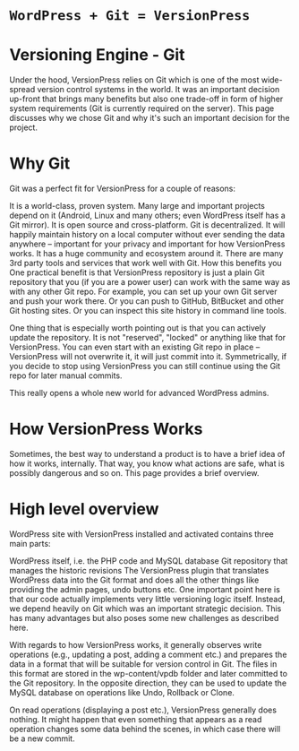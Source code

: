 # `WordPress + Git = VersionPress`

# Versioning Engine - Git
Under the hood, VersionPress relies on Git which is one of the most wide-spread version control systems in the world. It was an important decision up-front that brings many benefits but also one trade-off in form of higher system requirements (Git is currently required on the server). This page discusses why we chose Git and why it's such an important decision for the project.

# Why Git
Git was a perfect fit for VersionPress for a couple of reasons:

It is a world-class, proven system. Many large and important projects depend on it (Android, Linux and many others; even WordPress itself has a Git mirror).
It is open source and cross-platform.
Git is decentralized. It will happily maintain history on a local computer without ever sending the data anywhere – important for your privacy and important for how VersionPress works.
It has a huge community and ecosystem around it. There are many 3rd party tools and services that work well with Git.
How this benefits you
One practical benefit is that VersionPress repository is just a plain Git repository that you (if you are a power user) can work with the same way as with any other Git repo. For example, you can set up your own Git server and push your work there. Or you can push to GitHub, BitBucket and other Git hosting sites. Or you can inspect this site history in command line tools.

One thing that is especially worth pointing out is that you can actively update the repository. It is not "reserved", "locked" or anything like that for VersionPress. You can even start with an existing Git repo in place – VersionPress will not overwrite it, it will just commit into it. Symmetrically, if you decide to stop using VersionPress you can still continue using the Git repo for later manual commits.

This really opens a whole new world for advanced WordPress admins.

# How VersionPress Works
Sometimes, the best way to understand a product is to have a brief idea of how it works, internally. That way, you know what actions are safe, what is possibly dangerous and so on. This page provides a brief overview.

# High level overview
WordPress site with VersionPress installed and activated contains three main parts:

WordPress itself, i.e. the PHP code and MySQL database
Git repository that manages the historic revisions
The VersionPress plugin that translates WordPress data into the Git format and does all the other things like providing the admin pages, undo buttons etc.
One important point here is that our code actually implements very little versioning logic itself. Instead, we depend heavily on Git which was an important strategic decision. This has many advantages but also poses some new challenges as described here.

With regards to how VersionPress works, it generally observes write operations (e.g., updating a post, adding a comment etc.) and prepares the data in a format that will be suitable for version control in Git. The files in this format are stored in the wp-content/vpdb folder and later committed to the Git repository. In the opposite direction, they can be used to update the MySQL database on operations like Undo, Rollback or Clone.

On read operations (displaying a post etc.), VersionPress generally does nothing. It might happen that even something that appears as a read operation changes some data behind the scenes, in which case there will be a new commit.
